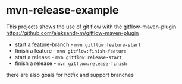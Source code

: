 # mvn-release-example

This projects shows the use of git flow with the gitflow-maven-plugin 
https://github.com/aleksandr-m/gitflow-maven-plugin

- start a feature-branch - `mvn gitflow:feature-start`
- finish a feature - `mvn gitflow:finish-feature`
- start a release - `mvn gitflow:release-start`
- finish a release - `mvn gitflow:release-finish`

there are also goals for hotfix and support branches
